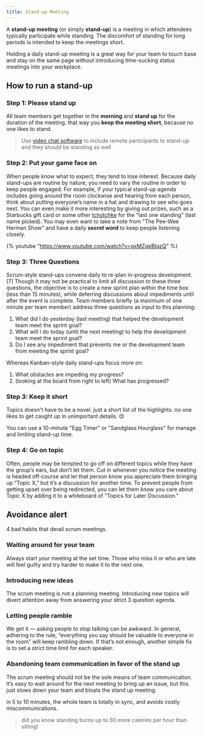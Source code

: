 ```yaml
---
title: Stand-up Meeting
---
```


A **stand-up meeting** (or simply **stand-up**) is a meeting in which attendees typically participate while standing. The discomfort of standing for long periods is intended to keep the meetings short.

Holding a daily stand-up meeting is a great way for your team to touch base and stay on the same page without introducing time-sucking status meetings into your workplace.

## How to run a stand-up
### Step 1: Please stand up
All team members get together in the **morning** and **stand up** for the duration of the meeting. that way you **keep the meeting short**, because no one likes to stand.

> Use [video chat software](https://www.google.com/search?q=video+chat+software) to include remote participants to stand-up and they should be standing as well

### Step 2: Put your game face on
When people know what to expect, they tend to lose interest. Because daily stand-ups are routine by nature, you need to vary the routine in order to keep people engaged. For example, if your typical stand-up agenda includes going around the room clockwise and hearing from each person, think about putting everyone’s name in a hat and drawing to see who goes next. You can even make it more interesting by giving out prizes, such as a Starbucks gift card or some other [tchotchke](https://en.wikipedia.org/wiki/Tchotchke) for the “last one standing” (last name picked). You may even want to take a note from "The Pee-Wee Herman Show" and have a daily **secret word** to keep people listening closely.

{% youtube "https://www.youtube.com/watch?v=gxMZgeBlqzQ" %}

### Step 3: Three Questions
Scrum-style stand-ups convene daily to re-plan in-progress development.[7] Though it may not be practical to limit all discussion to these three questions, the objective is to create a new sprint plan within the time box (less than 15 minutes), while deferring discussions about impediments until after the event is complete. Team members briefly (a maximum of one minute per team member) address three questions as input to this planning:

1. What did I do yesterday (last meeting) that helped the development team meet the sprint goal?
2. What will I do today (until the next meeting) to help the development team meet the sprint goal?
3. Do I see any impediment that prevents me or the development team from meeting the sprint goal?

Whereas Kanban-style daily stand-ups focus more on:
1. What obstacles are impeding my progress?
2. (looking at the board from right to left) What has progressed?


### Step 3: Keep it short
Topics doesn't have to be a novel. just a short list of the highlights. no one likes to get caught up in unimportant details. :unamused:

You can use a 10-minute "Egg Timer" or "Sandglass Hourglass" for manage and limiting stand-up time.

### Step 4: Go on topic
Often, people may be tempted to go off on different topics while they have the group’s ears, but don’t let them. Cut in whenever you notice the meeting is headed off-course and let that person know you appreciate them bringing up “Topic X,” but it’s a discussion for another time. To prevent people from getting upset over being redirected, you can let them know you care about Topic X by adding it to a whiteboard of "Topics for Later Discussion."

## Avoidance alert
4 bad habits that derail scrum meetings.

### Waiting around for your team

Always start your meeting at the set time. Those who miss it or who are late will feel guilty and try harder to make it to the next one.

### Introducing new ideas

The scrum meeting is not a planning meeting. Introducing new topics will divert attention away from answering your strict 3 question agenda.

### Letting people ramble

We get it — asking people to stop talking can be awkward. In general, adhering to the rule, “everything you say should be valuable to everyone in the room” will keep rambling down. If that’s not enough, another simple fix is to set a strict time limit for each speaker.   

### Abandoning team communication in favor of the stand up

The scrum meeting should not be the sole means of team communication. It’s easy to wait around for the next meeting to bring up an issue, but this just slows down your team and bloats the stand up meeting.


in 5 to 10 minutes, the whole team is totally in sync, and avoids costly miscommunications.

> did you know standing burns up to 50 more calories per hour than sitting!